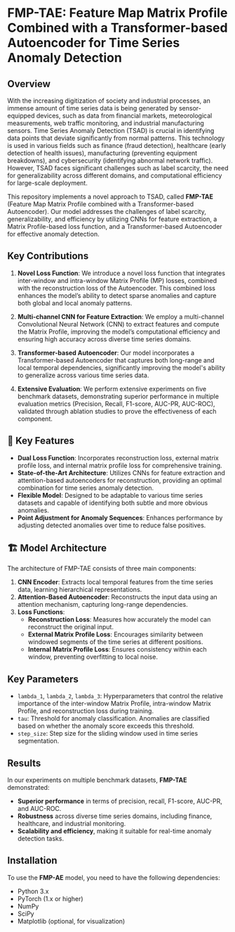 # FMP-TAE: Feature Map Matrix Profile Combined with a Transformer-based Autoencoder for Time Series Anomaly Detection

## Overview

With the increasing digitization of society and industrial processes, an immense amount of time series data is being generated by sensor-equipped devices, such as data from financial markets, meteorological measurements, web traffic monitoring, and industrial manufacturing sensors. Time Series Anomaly Detection (TSAD) is crucial in identifying data points that deviate significantly from normal patterns. This technology is used in various fields such as finance (fraud detection), healthcare (early detection of health issues), manufacturing (preventing equipment breakdowns), and cybersecurity (identifying abnormal network traffic). However, TSAD faces significant challenges such as label scarcity, the need for generalizability across different domains, and computational efficiency for large-scale deployment.

This repository implements a novel approach to TSAD, called **FMP-TAE** (Feature Map Matrix Profile combined with a Transformer-based Autoencoder). Our model addresses the challenges of label scarcity, generalizability, and efficiency by utilizing CNNs for feature extraction, a Matrix Profile-based loss function, and a Transformer-based Autoencoder for effective anomaly detection.

## Key Contributions

1. **Novel Loss Function**: We introduce a novel loss function that integrates inter-window and intra-window Matrix Profile (MP) losses, combined with the reconstruction loss of the Autoencoder. This combined loss enhances the model’s ability to detect sparse anomalies and capture both global and local anomaly patterns.

2. **Multi-channel CNN for Feature Extraction**: We employ a multi-channel Convolutional Neural Network (CNN) to extract features and compute the Matrix Profile, improving the model’s computational efficiency and ensuring high accuracy across diverse time series domains.

3. **Transformer-based Autoencoder**: Our model incorporates a Transformer-based Autoencoder that captures both long-range and local temporal dependencies, significantly improving the model's ability to generalize across various time series data.

4. **Extensive Evaluation**: We perform extensive experiments on five benchmark datasets, demonstrating superior performance in multiple evaluation metrics (Precision, Recall, F1-score, AUC-PR, AUC-ROC), validated through ablation studies to prove the effectiveness of each component.


## 🔑 Key Features

- **Dual Loss Function**: Incorporates reconstruction loss, external matrix profile loss, and internal matrix profile loss for comprehensive training.
- **State-of-the-Art Architecture**: Utilizes CNNs for feature extraction and attention-based autoencoders for reconstruction, providing an optimal combination for time series anomaly detection.
- **Flexible Model**: Designed to be adaptable to various time series datasets and capable of identifying both subtle and more obvious anomalies.
- **Point Adjustment for Anomaly Sequences**: Enhances performance by adjusting detected anomalies over time to reduce false positives.

## 🏗️ Model Architecture

The architecture of FMP-TAE consists of three main components:

1. **CNN Encoder**: Extracts local temporal features from the time series data, learning hierarchical representations.
2. **Attention-Based Autoencoder**: Reconstructs the input data using an attention mechanism, capturing long-range dependencies.
3. **Loss Functions**:
    - **Reconstruction Loss**: Measures how accurately the model can reconstruct the original input.
    - **External Matrix Profile Loss**: Encourages similarity between windowed segments of the time series at different positions.
    - **Internal Matrix Profile Loss**: Ensures consistency within each window, preventing overfitting to local noise.



## Key Parameters

- `lambda_1`, `lambda_2`, `lambda_3`: Hyperparameters that control the relative importance of the inter-window Matrix Profile, intra-window Matrix Profile, and reconstruction loss during training.
- `tau`: Threshold for anomaly classification. Anomalies are classified based on whether the anomaly score exceeds this threshold.
- `step_size`: Step size for the sliding window used in time series segmentation.

## Results

In our experiments on multiple benchmark datasets, **FMP-TAE** demonstrated:

- **Superior performance** in terms of precision, recall, F1-score, AUC-PR, and AUC-ROC.
- **Robustness** across diverse time series domains, including finance, healthcare, and industrial monitoring.
- **Scalability and efficiency**, making it suitable for real-time anomaly detection tasks.


## Installation

To use the **FMP-AE** model, you need to have the following dependencies:

- Python 3.x
- PyTorch (1.x or higher)
- NumPy
- SciPy
- Matplotlib (optional, for visualization)

